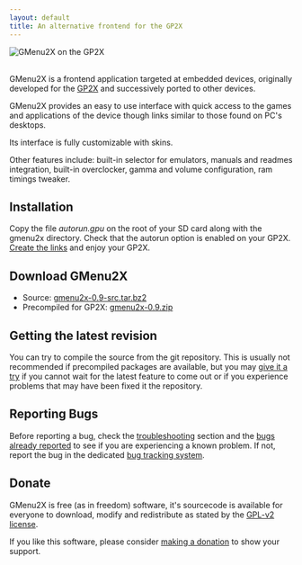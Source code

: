 ```yaml
---
layout: default
title: An alternative frontend for the GP2X
---
```


<div id="slideshow">
<img src="/gmenu2x/images/gmenu2x-gp2x.png" alt="GMenu2X on the GP2X" />
<img src="/gmenu2x/images/gmenu2x-gp2xf200.png" alt="GMenu2X on the GP2X F200" style="visibility:hidden" />
<img src="/gmenu2x/images/gmenu2x-gp2x-wiz.png" alt="GMenu2X on the GP2X Wiz" style="visibility:hidden" />
<img src="/gmenu2x/images/gmenu2x-caanoo-blue.png" alt="GMenu2X on the Caanoo" style="visibility:hidden" />
</div>

GMenu2X is a frontend application targeted at embedded devices, originally developed for the [GP2X](http://en.wikipedia.org/wiki/GP2X) and successively ported to other devices.

GMenu2X provides an easy to use interface with quick access to the games and applications of the device though links similar to those found on PC's desktops.

Its interface is fully customizable with skins.

Other features include: built-in selector for emulators, manuals and readmes integration, built-in overclocker, gamma and volume configuration, ram timings tweaker.

## Installation
Copy the file *autorun.gpu* on the root of your SD card along with the gmenu2x directory.
Check that the autorun option is enabled on your GP2X.
[Create the links](documentation/#Links) and enjoy your GP2X.

## Download GMenu2X
* Source: [gmenu2x-0.9-src.tar.bz2](http://prdownloads.sourceforge.net/gmenu2x/gmenu2x-0.9-src.tar.bz2?download)
* Precompiled for GP2X: [gmenu2x-0.9.zip](http://prdownloads.sourceforge.net/gmenu2x/gmenu2x-0.9.zip?download)

## Getting the latest revision
You can try to compile the source from the git repository. This is usually not recommended if precompiled packages are available, but you may [give it a try](documentation/compilation-instructions.html) if you cannot wait for the latest feature to come out or if you experience problems that may have been fixed it the repository.

## Reporting Bugs
Before reporting a bug, check the [troubleshooting](troubleshooting.html) section and the [bugs already reported](http://github.com/mtorromeo/gmenu2x/issues) to see if you are experiencing a known problem. If not, report the bug in the  dedicated [bug tracking system](http://github.com/mtorromeo/gmenu2x/issues).

## Donate
GMenu2X is free (as in freedom) software, it's sourcecode is available for everyone to download, modify and redistribute as stated by the [GPL-v2 license](http://www.gnu.org/licenses/gpl2.html).

If you like this software, please consider [making a donation](https://www.paypal.com/cgi-bin/webscr?cmd=_xclick&business=massimiliano.torromeo@gmail.com&item_name=GMenu2X%20Donation&lc=GB&currency_code=EUR) to show your support.